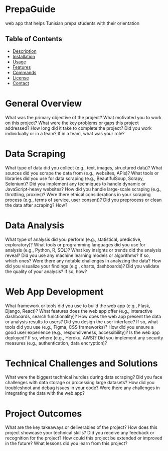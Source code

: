 # PrepaGuide
web app that helps Tunisian prepa students with their orientation

## Table of Contents
- [Description](#description)
- [Installation](#installation)
- [Usage](#usage)
- [Features](#features)
- [Commands](#commands)
- [License](#license)
- [Contact](#contact)

# General Overview
What was the primary objective of the project?
What motivated you to work on this project?
What were the key problems or gaps this project addressed?
How long did it take to complete the project?
Did you work individually or in a team? If in a team, what was your role?
# Data Scraping
What type of data did you collect (e.g., text, images, structured data)?
What sources did you scrape the data from (e.g., websites, APIs)?
What tools or libraries did you use for data scraping (e.g., BeautifulSoup, Scrapy, Selenium)?
Did you implement any techniques to handle dynamic or JavaScript-heavy websites?
How did you handle large-scale scraping (e.g., throttling, proxies)?
Were there ethical considerations in your scraping process (e.g., terms of service, user consent)?
Did you preprocess or clean the data after scraping? How?
# Data Analysis
What type of analysis did you perform (e.g., statistical, predictive, exploratory)?
What tools or programming languages did you use for analysis (e.g., Python, R, SQL)?
What key insights or trends did the analysis reveal?
Did you use any machine learning models or algorithms? If so, which ones?
Were there any notable challenges in analyzing the data?
How did you visualize your findings (e.g., charts, dashboards)?
Did you validate the quality of your analysis? If so, how?
# Web App Development
What framework or tools did you use to build the web app (e.g., Flask, Django, React)?
What features does the web app offer (e.g., interactive dashboards, search functionality)?
How does the web app present the data or analysis results to users?
Did you design the user interface? If so, what tools did you use (e.g., Figma, CSS frameworks)?
How did you ensure a good user experience (e.g., responsiveness, accessibility)?
Is the web app deployed? If so, where (e.g., Heroku, AWS)?
Did you implement any security measures (e.g., authentication, data encryption)?
# Technical Challenges and Solutions
What were the biggest technical hurdles during data scraping?
Did you face challenges with data storage or processing large datasets?
How did you troubleshoot and debug issues in your code?
Were there any challenges in integrating the data with the web app?
# Project Outcomes
What are the key takeaways or deliverables of the project?
How does this project showcase your technical skills?
Did you receive any feedback or recognition for the project?
How could this project be extended or improved in the future?
What lessons did you learn from this project?
